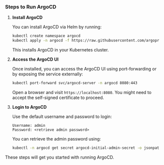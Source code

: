 ### Steps to Run ArgoCD
1. **Install ArgoCD**

   You can install ArgoCD via Helm by running:

    ```bash
    kubectl create namespace argocd
    kubectl apply -n argocd -f https://raw.githubusercontent.com/argoproj/argo-cd/stable/manifests/install.yaml
    ```

   This installs ArgoCD in your Kubernetes cluster.

2. **Access the ArgoCD UI**

   Once installed, you can access the ArgoCD UI using port-forwarding or by exposing the service externally:

    ```bash
    kubectl port-forward svc/argocd-server -n argocd 8080:443
    ```

   Open a browser and visit `https://localhost:8080`. You might need to accept the self-signed certificate to proceed.

3. **Login to ArgoCD**

   Use the default username and password to login:

    ```
    Username: admin
    Password: <retrieve admin password>
    ```

   You can retrieve the admin password using:

    ```bash
    kubectl -n argocd get secret argocd-initial-admin-secret -o jsonpath="{.data.password}" | base64 -d && echo
    ```

These steps will get you started with running ArgoCD.
